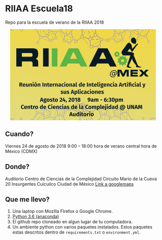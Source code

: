 # RIIAA Escuela18

Repo para la escuela de verano de la RIIAA 2018

<p align="center"> 
<img src="extra/poster_web_escuela.png">
</p>

## Cuando?
Viernes 24 de agosto de 2018
9:00 – 18:00 hora de verano central hora de México (CDMX)

## Donde?
Auditorio
Centro de Ciencias de la Complejidad
Circuito Mario de la Cueva 20
Insurgentes Cuicuilco
Ciudad de México
[Link a googlemaps](https://goo.gl/maps/roAyrxmUcMF2)

## Que me llevo?

1. Una laptop con Mozilla FIrefox o Google Chrome.
2. [Python 3.6 (anaconda)](https://www.anaconda.com/download/)
3. El github repo cloneado en algun lugar de tu computadora.
4. Un ambiente python con varios paquetes instalados. Estos paquetes estas descritos dentro de `requirements.txt` o `environment.yml`.
